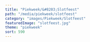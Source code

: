 ```yaml
---
title: "Piekweek/&#8203;Slotfeest"
path: "/media/piekweek/slotfeest"
category: "images/Piekweek/Slotfeest"
featuredImage: "slotfeest.jpg"
theme: "piekweek"
sort: 590
---
```

